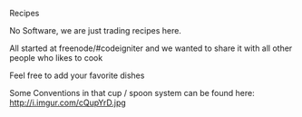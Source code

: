 Recipes

No Software, we are just trading recipes here.

All started at freenode/#codeigniter and we wanted to share it with all other people who likes to cook

Feel free to add your favorite dishes


Some Conventions in that cup / spoon system can be found here: http://i.imgur.com/cQupYrD.jpg
